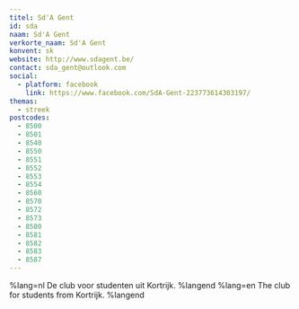 ```yaml
---
titel: Sd'A Gent
id: sda
naam: Sd'A Gent
verkorte_naam: Sd'A Gent
konvent: sk
website: http://www.sdagent.be/
contact: sda_gent@outlook.com
social:
  - platform: facebook
    link: https://www.facebook.com/SdA-Gent-223773614303197/
themas:
  - streek
postcodes:
  - 8500
  - 8501
  - 8540
  - 8550
  - 8551
  - 8552
  - 8553
  - 8554
  - 8560
  - 8570
  - 8572
  - 8573
  - 8580
  - 8581
  - 8582
  - 8583
  - 8587
---
```


%lang=nl 
De club voor studenten uit Kortrijk. 
%langend 
%lang=en 
The club for students from Kortrijk. 
%langend
